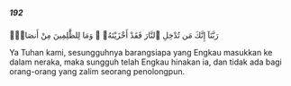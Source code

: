 ##### 192

<span class="ayah">رَبَّنَآ إِنَّكَ مَن تُدْخِلِ ٱلنَّارَ فَقَدْ أَخْزَيْتَهُۥ ۖ وَمَا لِلظَّٰلِمِينَ مِنْ أَنصَارٍۢ</span>

<span class="ayah_translation">Ya Tuhan kami, sesungguhnya barangsiapa yang Engkau masukkan ke dalam neraka, maka sungguh telah Engkau hinakan ia, dan tidak ada bagi orang-orang yang zalim seorang penolongpun.</span>
